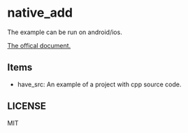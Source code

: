 # native_add

The example can be run on android/ios.

[The offical document.](https://flutter.dev/docs/development/platform-integration/c-interop)

## Items

- have_src: An example of a project with cpp source code.

## LICENSE

MIT
